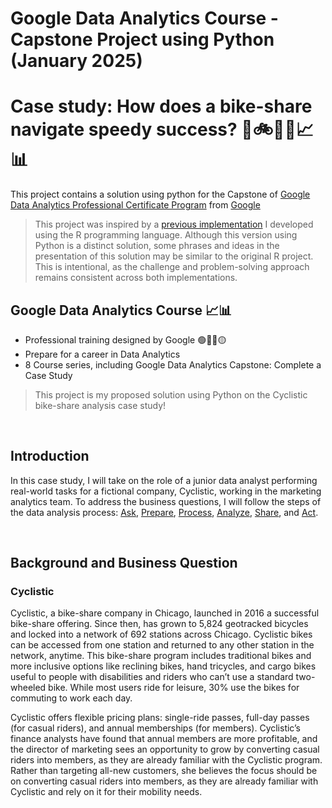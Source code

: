 # Google Data Analytics Course - Capstone Project using Python (January 2025)
# Case study: How does a bike-share navigate speedy success?  🚴🚲👩‍💻📈📊

This project contains a solution using python for the Capstone of [Google Data Analytics Professional Certificate Program](https://www.coursera.org/professional-certificates/google-data-analytics) from [Google](https://www.coursera.org/google-career-certificates) 

> This project was inspired by a [previous implementation](https://github.com/carlacotas/google-data-analytics-capstone-case-study-trackA-cyclistic) I developed using the R programming language. Although this version using Python is a distinct solution, some phrases and ideas in the presentation of this solution may be similar to the original R project. This is intentional, as the challenge and problem-solving approach remains consistent across both implementations.

## Google Data Analytics Course 📈📊 

- Professional training designed by Google 🟢🔵🔴🟡
- Prepare for a career in Data Analytics
- 8 Course series, including Google Data Analytics Capstone: Complete a Case Study

> This project is my proposed solution using Python on the Cyclistic bike-share analysis case study! 

<br/>

## Introduction 

In this case study, I will take on the role of a junior data analyst performing real-world tasks for a fictional company, Cyclistic, working in the marketing analytics team. To address the business questions, I will follow the steps of the data analysis process: [Ask](#ask), [Prepare](#prepare), [Process](#process), [Analyze](#analyze), [Share](#share), and [Act](#act).

<br/>


## Background and Business Question

### Cyclistic

Cyclistic, a bike-share company in Chicago, launched in 2016 a successful bike-share offering. Since then, has grown to 5,824 geotracked bicycles and locked into a network of 692 stations across Chicago. Cyclistic bikes can be accessed from one station and returned to any other station in the network, anytime. This bike-share program includes traditional bikes and more inclusive options like reclining bikes, hand tricycles, and cargo bikes useful to people with disabilities and riders who can’t use a standard two-wheeled bike. While most users ride for leisure, 30% use the bikes for commuting to work each day.

Cyclistic offers flexible pricing plans: single-ride passes, full-day passes (for casual riders), and annual memberships (for members). Cyclistic’s finance analysts have found that annual members are more profitable, and the director of marketing sees an opportunity to grow by converting casual riders into members, as they are already familiar with the Cyclistic program. Rather than targeting all-new customers, she believes the focus should be on converting casual riders into members, as they are already familiar with Cyclistic and rely on it for their mobility needs.


